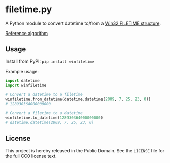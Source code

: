 # filetime.py

A Python module to convert datetime to/from a
[Win32 FILETIME structure](https://msdn.microsoft.com/en-us/library/windows/desktop/ms724284).

[Reference algorithm](https://support.microsoft.com/en-us/help/167296)

## Usage

Install from PyPI: `pip install winfiletime`

Example usage:

```py
import datetime
import winfiletime

# Convert a datetime to a filetime
winfiletime.from_datetime(datetime.datetime(2009, 7, 25, 23, 0))
# 128930364000000000

# Convert a filetime to a datetime
winfiletime.to_datetime(128930364000000000)
# datetime.datetime(2009, 7, 25, 23, 0)
```

## License

This project is hereby released in the Public Domain.
See the `LICENSE` file for the full CC0 license text.
